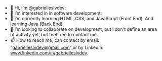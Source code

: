 - 👋 Hi, I’m @gabrielleslvdev; 
- 👀 I’m interested in in software development;
- 🌱 I’m currently learning HTML, CSS, and JavaScript (Front End). And learning Java (Back End).
- 💞️ I’m looking to collaborate on development, but I don't define an area of ​​activity yet, but feel free to contact me.
- 📫 How to reach me, can contact by email: "gabrielleslvdev@gmail.com",or by  Linkedin: www.linkedin.com/in/gabrielleslvdev.

<!---
gabrielleslvdev/gabrielleslvdev is a ✨ special ✨ repository because its `README.md` (this file) appears on your GitHub profile.
You can click the Preview link to take a look at your changes.
--->
